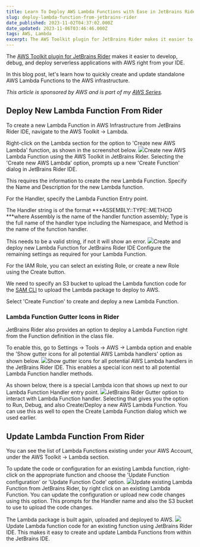 ```yaml
---
title: Learn To Deploy AWS Lambda Functions with Ease in JetBrains Rider
slug: deploy-lambda-function-from-jetbrains-rider
date_published: 2023-11-02T04:37:02.000Z
date_updated: 2023-11-06T03:46:46.000Z
tags: AWS, Lambda
excerpt: The AWS Toolkit plugin for JetBrains Rider makes it easier to develop, debug, and deploy serverless applications with AWS right from your IDE. Let's learn how to quickly create and update standalone AWS Lambda Functions to the AWS infrastructure.
---
```


The [AWS Toolkit plugin for JetBrains Rider](https://docs.aws.amazon.com/toolkit-for-jetbrains/latest/userguide/getting-started.html) makes it easier to develop, debug, and deploy serverless applications with AWS right from your IDE.

In this blog post, let's learn how to quickly create and update standalone AWS Lambda Functions to the AWS infrastructure.

*This article is sponsored by AWS and is part of my [*AWS Series*](__GHOST_URL__/tag/aws/).*

## Deploy New Lambda Function From Rider

To create a new Lambda Function in AWS Infrastructure from JetBrains Rider IDE,  navigate to the AWS Toolkit → Lambda.

Right-click on the Lambda section for the option to 'Create new AWS Lambda' function, as shown in the screenshot below.
![](__GHOST_URL__/content/images/2023/10/image-23.png)Create new AWS Lambda Function using the AWS Toolkit in JetBrains Rider.
Selecting the 'Create new AWS Lambda' option, prompts up a new 'Create Function' dialog in JetBrains Rider IDE.

This requires the information to create the new Lambda Function. Specify the Name and Description for the new Lambda function. 

For the Handler, specify the Lambda Function Entry point. 

The Handler string is of the format ***ASSEMBLY::TYPE::METHOD ***where Assembly is the name of the handler function assembly; Type is the full name of the handler type including the Namespace, and Method is the name of the function handler.

This needs to be a valid string, if not it will show an error.
![](__GHOST_URL__/content/images/2023/10/image-28.png)Create and deploy new Lambda Function for JetBrains Rider IDE
Configure the remaining settings as required for your Lambda Function. 

For the IAM Role, you can select an existing Role, or create a new Role using the Create button.

We need to specify an S3 bucket to upload the Lambda function code for the [SAM CLI](https://docs.aws.amazon.com/serverless-application-model/latest/developerguide/install-sam-cli.html) to upload the Lambda package to deploy to AWS.

Select 'Create Function' to create and deploy a new Lambda Function.

### Lambda Function Gutter Icons in Rider

JetBrains Rider also provides an option to deploy a Lambda Function right from the Function definition in the class file. 

To enable this, go to Settings → Tools → AWS → Lambda option and enable the 'Show gutter icons for all potential AWS Lambda handlers' option as shown below.
![](__GHOST_URL__/content/images/2023/10/image-22.png)Show gutter icons for all potential AWS Lambda handlers in the JetBrains Rider IDE.
This enables a special icon next to all potential Lambda Function handler methods.

As shown below, there is a special Lambda icon that shows up next to our Lambda Function Handler entry point. 
![](__GHOST_URL__/content/images/2023/10/image-24.png)JetBrains Rider Gutter option to interact with Lambda Function handler. 
Selecting that gives you the option to Run, Debug, and also Create/Deploy a new AWS Lambda Function. You can use this as well to open the Create Lambda Function dialog which we used earlier.

## Update Lambda Function From Rider

You can see the list of Lambda Functions existing under your AWS Account, under the AWS Toolkit → Lambda section. 

To update the code or configuration for an existing Lambda function, right-click on the appropriate function and choose the 'Update Function configuration' or 'Update Function Code' option.
![](__GHOST_URL__/content/images/2023/10/image-25.png)Update existing Lambda Function from JetBrains Rider, by right click on an existing Lambda Function. You can update the configuration or upload new code changes using this option.
This prompts for the Handler name and also the S3 bucket to use to upload the code changes. 

The Lambda package is built again, uploaded and deployed to AWS.
![](__GHOST_URL__/content/images/2023/10/image-26.png)Update Lambda function code for an existing function using JetBrains Rider IDE.
This makes it easy to create and update Lambda Functions from within the JetBrains IDE.

